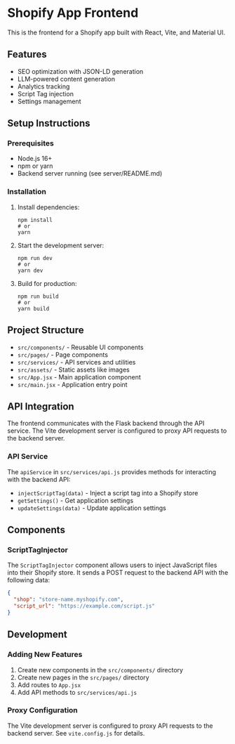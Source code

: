 # Shopify App Frontend

This is the frontend for a Shopify app built with React, Vite, and Material UI.

## Features

- SEO optimization with JSON-LD generation
- LLM-powered content generation
- Analytics tracking
- Script Tag injection
- Settings management

## Setup Instructions

### Prerequisites

- Node.js 16+
- npm or yarn
- Backend server running (see server/README.md)

### Installation

1. Install dependencies:
   ```
   npm install
   # or
   yarn
   ```

2. Start the development server:
   ```
   npm run dev
   # or
   yarn dev
   ```

3. Build for production:
   ```
   npm run build
   # or
   yarn build
   ```

## Project Structure

- `src/components/` - Reusable UI components
- `src/pages/` - Page components
- `src/services/` - API services and utilities
- `src/assets/` - Static assets like images
- `src/App.jsx` - Main application component
- `src/main.jsx` - Application entry point

## API Integration

The frontend communicates with the Flask backend through the API service. The Vite development server is configured to proxy API requests to the backend server.

### API Service

The `apiService` in `src/services/api.js` provides methods for interacting with the backend API:

- `injectScriptTag(data)` - Inject a script tag into a Shopify store
- `getSettings()` - Get application settings
- `updateSettings(data)` - Update application settings

## Components

### ScriptTagInjector

The `ScriptTagInjector` component allows users to inject JavaScript files into their Shopify store. It sends a POST request to the backend API with the following data:

```json
{
  "shop": "store-name.myshopify.com",
  "script_url": "https://example.com/script.js"
}
```

## Development

### Adding New Features

1. Create new components in the `src/components/` directory
2. Create new pages in the `src/pages/` directory
3. Add routes to `App.jsx`
4. Add API methods to `src/services/api.js`

### Proxy Configuration

The Vite development server is configured to proxy API requests to the backend server. See `vite.config.js` for details.
